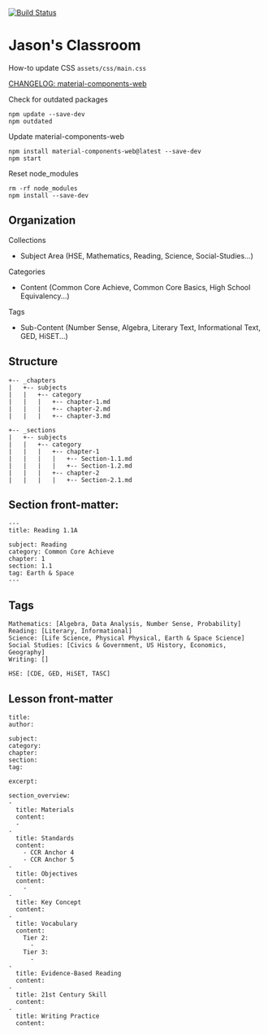 [![Build Status](https://travis-ci.org/champa720/hse-materialize.svg?branch=master)](https://travis-ci.org/champa720/hse-materialize)

# Jason's Classroom

How-to update CSS `assets/css/main.css`

[CHANGELOG: material-components-web](https://github.com/material-components/material-components-web/blob/master/CHANGELOG.md)

Check for outdated packages
```
npm update --save-dev
npm outdated
```

Update material-components-web
```
npm install material-components-web@latest --save-dev
npm start
```

Reset node_modules
```
rm -rf node_modules
npm install --save-dev
```

## Organization

Collections
  * Subject Area (HSE, Mathematics, Reading, Science, Social-Studies...)

Categories
  * Content (Common Core Achieve, Common Core Basics, High School Equivalency...)

Tags
  * Sub-Content (Number Sense, Algebra, Literary Text, Informational Text, GED, HiSET...)

## Structure

```
+-- _chapters
|   +-- subjects
|   |   +-- category
|   |   |   +-- chapter-1.md
|   |   |   +-- chapter-2.md
|   |   |   +-- chapter-3.md
```

```
+-- _sections
|   +-- subjects
|   |   +-- category
|   |   |   +-- chapter-1
|   |   |   |   +-- Section-1.1.md
|   |   |   |   +-- Section-1.2.md
|   |   |   +-- chapter-2
|   |   |   |   +-- Section-2.1.md
```
## Section front-matter:

```
---
title: Reading 1.1A

subject: Reading
category: Common Core Achieve
chapter: 1
section: 1.1
tag: Earth & Space
---
```

## Tags

```
Mathematics: [Algebra, Data Analysis, Number Sense, Probability]
Reading: [Literary, Informational]
Science: [Life Science, Physical Physical, Earth & Space Science]
Social Studies: [Civics & Government, US History, Economics, Geography]
Writing: []

HSE: [CDE, GED, HiSET, TASC]
```

## Lesson front-matter

```
title:
author:

subject:
category:
chapter:
section:
tag:

excerpt:

section_overview:
-
  title: Materials
  content:
  -
-
  title: Standards
  content:
    - CCR Anchor 4
    - CCR Anchor 5
-
  title: Objectives
  content:
    -
-
  title: Key Concept
  content:
-
  title: Vocabulary
  content:
    Tier 2:
      -
    Tier 3:
      -
-
  title: Evidence-Based Reading
  content:
-
  title: 21st Century Skill
  content:
-
  title: Writing Practice
  content:

```
